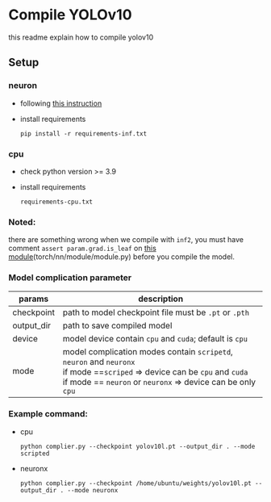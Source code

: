 # Compile YOLOv10
this readme explain how to compile yolov10
## Setup
### neuron

- following [this instruction](https://awsdocs-neuron.readthedocs-hosted.com/en/latest/general/setup/neuron-setup/multiframework/multi-framework-ubuntu22-neuron-dlami.html#setup-ubuntu22-multi-framework-dlami)

- install requirements

    ```
    pip install -r requirements-inf.txt
    ```

### cpu
- check python version >= 3.9
- install requirements

    ```
    requirements-cpu.txt
    ```

### Noted:
there are something wrong when we compile with `inf2`, you must have comment `assert param.grad.is_leaf` on [this module](https://github.com/pytorch/pytorch/blob/a8e7c98cb95ff97bb30a728c6b2a1ce6bff946eb/torch/nn/modules/module.py#L851-L853)(torch/nn/module/module.py) before you compile the model.

### Model complication parameter

|params|description|
|------|-----------|
|checkpoint| path to model checkpoint file must be `.pt` or `.pth`
|output_dir| path to save compiled model|
|device| model device contain `cpu` and `cuda`; default is `cpu`|
|mode| model complication modes contain `scripetd`, `neuron` and `neuronx` <br> if mode ==`scriped` => device can be `cpu` and `cuda` <br> if mode == `neuron` or `neuronx` => device can be only `cpu`

### Example command:
- cpu

    ```
    python complier.py --checkpoint yolov10l.pt --output_dir . --mode scripted
    ```
- neuronx
    ```
    python complier.py --checkpoint /home/ubuntu/weights/yolov10l.pt --output_dir . --mode neuronx
    ```